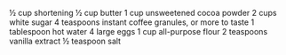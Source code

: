 ½ cup shortening
½ cup butter
1 cup unsweetened cocoa powder
2 cups white sugar
4 teaspoons instant coffee granules, or more to taste
1 tablespoon hot water
4 large eggs 
1 cup all-purpose flour 
2 teaspoons vanilla extract
½ teaspoon salt
